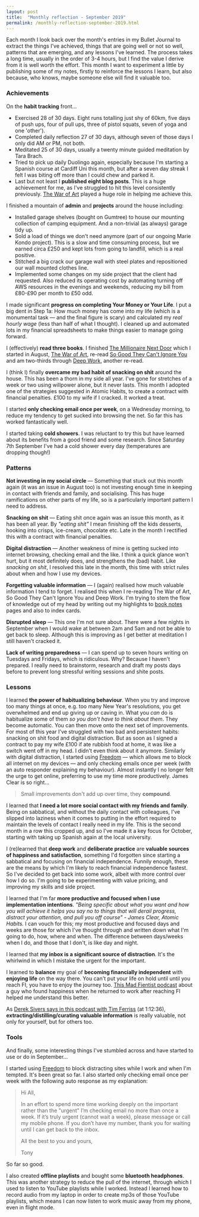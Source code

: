 ```yaml
---
layout: post
title:  "Monthly reflection - September 2019"
permalink: /monthly-reflection-september-2019.html
---
```


Each month I look back over the month's entries in my Bullet Journal to extract the things I've achieved, things that are going well or not so well, patterns that are emerging, and any lessons I've learned. The process takes a long time, usually in the order of 3-4 hours, but I find the value I derive from it is well worth the effort. This month I want to experiment a little by publishing some of my notes, firstly to reinforce the lessons I learn, but also because, who knows, maybe someone else will find it valuable too.

### Achievements

On the **habit tracking** front... 

- Exercised 28 of 30 days. Eight runs totalling just shy of 60km, five days of push ups, four of pull ups, three of pistol squats, seven of yoga and one 'other').
- Completed daily reflection 27 of 30 days, although seven of those days I only did AM _or_ PM, not both.
- Meditated 25 of 30 days, usually a twenty minute guided meditation by Tara Brach.
- Tried to pick up daily Duolingo again, especially because I'm starting a Spanish course at Cardiff Uni this month, but after a seven day streak I felt I was biting off more than I could chew and parked it.
- Last but not least I **published eight blog posts**. This is a huge achievement for me, as I've struggled to hit this level consistently previously. [The War of Art](books/the-war-of-art) played a huge role in helping me achieve this.

<!--more-->

I finished a mountain of **admin** and **projects** around the house including:

- Installed garage shelves (bought on Gumtree) to house our mounting collection of camping equipment. And a non-trivial (as always) garage tidy up.
- Sold a load of things we don't need anymore (part of our ongoing Marie Kondo project). This is a slow and time consuming process, but we earned circa £250 and kept lots from going to landfill, which is a real positive. 
- Stitched a big crack our garage wall with steel plates and repositioned our wall mounted clothes line.
- Implemented some changes on my side project that the client had requested. Also reduced its operating cost by automating turning off AWS resources in the evenings and weekends, reducing my bill from £80-£90 per month to £50 odd.

I made significant **progress on completing Your Money or Your Life**. I put a big dent in Step 1a: How much money has come into my life (which is a monumental task — and the final figure is scary) and calculated my _real hourly wage_ (less than half of what I thought). I cleaned up and automated lots in my financial spreadsheets to make things easier to manage going forward.

I (effectively) **read three books**. I finished [The Millionaire Next Door](books/the-millionaire-next-door) which I started in August, [The War of Art](books/the-war-of-art), re-read [So Good They Can't Ignore You](books/so-good-they-cant-ignore-you) and am two-thirds through [Deep Work](books/deep-work), another re-read.

I (think I) finally **overcame my bad habit of snacking on shit** around the house. This has been a thorn in my side all year. I've gone for stretches of a week or two using willpower alone, but it never lasts. This month I adopted one of the strategies suggested in Atomic Habits, to create a contract with financial penalties. £100 to my wife if I cracked. It worked a treat.

I started **only checking email once per week**, on a Wednesday morning, to reduce my tendency to get sucked into browsing the net. So far this has worked fantastically well.

I started taking **cold showers**. I was reluctant to try this but have learned about its benefits from a good friend and some research. Since Saturday 7th September I've had a cold shower every day (temperatures are dropping though!)

### Patterns

**Not investing in my social circle** — Something that stuck out this month again (it was an issue in August too) is not investing enough time in keeping in contact with friends and family, and socialising. This has huge ramifications on other parts of my life, so is a particularly important pattern I need to address.

**Snacking on shit** — Eating shit once again was an issue this month, as it has been all year. By _"eating shit"_ I mean finishing off the kids desserts, hooking into crisps, ice-cream, chocolate etc. Late in the month I rectified this with a contract with financial penalties.

**Digital distraction** — Another weakness of mine is getting sucked into internet browsing, checking email and the like. I think a quick glance won't hurt, but it most definitely does, and strengthens the (bad) habit. Like _snacking on shit_, I resolved this late in the month, this time with strict rules about when and how I use my devices.

**Forgetting valuable information** — I (again) realised how much valuable information I tend to forget. I realised this  when I re-reading The War of Art, So Good They Can't Ignore You and Deep Work. I'm trying to stem the flow of knowledge out of my head by writing out my highlights to [book notes](books) pages and also to index cards.

**Disrupted sleep** — This one I'm not sure about. There were a few nights in September when I would wake at between 2am and 5am and not be able to get back to sleep. Although this is improving as I get better at meditation I still haven't cracked it.

**Lack of writing preparedness** — I can spend up to seven hours writing on Tuesdays and Fridays, which is ridiculous. Why? Because I haven't prepared. I really need to brainstorm, research and draft my posts days before to prevent long stressful writing sessions and shite posts.

### Lessons

I learned **the power of habitualizing behaviour**.  When you try and improve too many things at once, e.g. too many New Year's resolutions, you get overwhelmed and end up giving up or caving in. What you _can_ do is habitualize some of them _so you don't have to think about them_. They become automatic. You can then move onto the next set of improvements. For most of this year I've struggled with two bad and persistent habits: snacking on shit food and digital distraction. But as soon as I signed a contract to pay my wife £100 if ate rubbish food at home, it was like a switch went off in my head. I didn't even think about it anymore. Similarly with digital distraction, I started using [Freedom](https://freedom.to) — which allows me to block all internet on my devices — and only checking emails once per week (with an auto responder explaining my behaviour). Almost instantly I no longer felt the urge to get online, preferring to use my time more productively. James Clear is so right...

> Small improvements don't add up over time, they **compound**. 

I learned that **I need a lot more social contact with my friends and family**. Being on sabbatical, and without the daily contact with colleagues, I've slipped into laziness when it comes to putting in the effort required to maintain the levels of contact I really need in my life. This is the second month in a row this cropped up, and so I've made it a key focus for October, starting with taking up Spanish again at the local university.

I (re)learned that **deep work** and **deliberate practice** are **valuable sources of happiness and satisfaction**, something I'd forgotten since starting a sabbatical and focusing on financial independence. Funnily enough, these are the means by which I'm likely to reach financial independence fastest. So I've decided to get back into some work, albeit with more control over how I do so. I'm going to be experimenting with value pricing, and improving my skills and side project.

I learned that I'm far **more productive and focused when I use implementation intentions**. _"Being specific about what you want and how you will achieve it helps you say no to things that will derail progress, distract your attention, and pull you off course" - James Clear, Atomic Habits._ I can vouch for this; my most productive and focused days and weeks are those for which I've thought through and written down what I'm going to do, how, where and when. The difference between days/weeks when I do, and those that I don't, is like day and night.

I learned that **my inbox is a significant source of distraction**. It's the whirlwind in which I mistake the urgent for the important.

I learned to **balance** my goal of **becoming financially independent** with **enjoying life** on the way there. You can't put your life on hold until until you reach FI, you have to enjoy the journey too. [This Mad Fientist podcast](https://www.madfientist.com/tony-interview/) about a guy who found happiness when he returned to work after reaching FI helped me understand this better.

As [Derek Sivers says in this podcast with Tim Ferriss](https://tim.blog/2015/12/14/derek-sivers-on-developing-confidence-finding-happiness-and-saying-no-to-millions/) (at 1:12:36), **extracting/distilling/curating valuable information** is really valuable, not only for yourself, but for others too.

### Tools

And finally, some interesting things I've stumbled across and have started to use or do in September...

I started using [Freedom](https://freedom.to) to block distracting sites while I work and when I'm tempted. It's been great so far. I also started only checking email once per week with the following auto response as my explanation:

> Hi All,
>
> In an effort to spend more time working deeply on the important rather than the "urgent" I’m checking email no more than once a week. If it’s truly urgent (cannot wait a week), please message or call my mobile phone. If you don’t have my number, thank you for waiting until I can get back to the inbox.
>
> All the best to you and yours,
>
> Tony

So far so good.

I also created **offline playlists** and bought some **bluetooth headphones**. This was another strategy to reduce the pull of the internet, through which I used to listen to YouTube playlists while I worked. Instead I learned how to record audio from my laptop in order to create mp3s of those YouTube playlists, which means I can now listen to work music away from my phone, even in flight mode.
